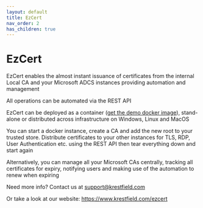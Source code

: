 ```yaml
---
layout: default
title: EzCert
nav_order: 2
has_children: true
---
```

# EzCert

EzCert enables the almost instant issuance of certificates from the internal Local CA and your Microsoft ADCS instances providing automation and management  

All operations can be automated via the REST API  

EzCert can be deployed as a container ([get the demo docker image](https://hub.docker.com/repository/docker/krestfield/ezcert)), stand-alone or distributed across infrastructure on Windows, Linux and MacOS  

You can start a docker instance, create a CA and add the new root to your trusted store.  Distribute certificates to your other instances for TLS, RDP, User Authentication etc. using the REST API then tear everything down and start again  

Alternatively, you can manage all your Microsoft CAs centrally, tracking all certificates for expiry, notifying users and making use of the automation to renew when expiring

Need more info? Contact us at <support@krestfield.com>  

Or take a look at our website: <https://www.krestfield.com/ezcert>

